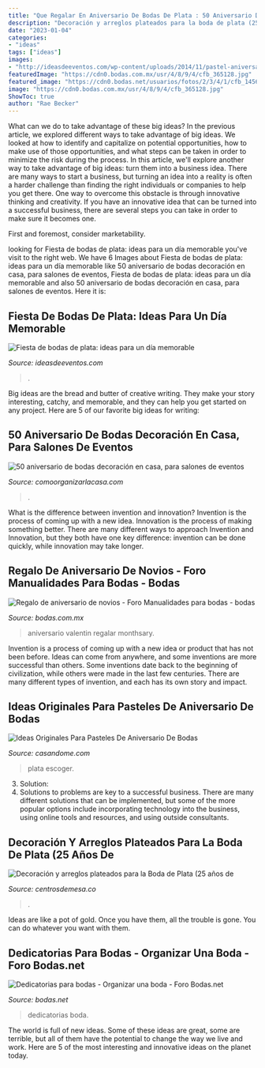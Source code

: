 ```yaml
---
title: "Que Regalar En Aniversario De Bodas De Plata : 50 Aniversario De Bodas Decoración En Casa, Para Salones De Eventos"
description: "Decoración y arreglos plateados para la boda de plata (25 años de"
date: "2023-01-04"
categories:
- "ideas"
tags: ["ideas"]
images:
- "http://ideasdeeventos.com/wp-content/uploads/2014/11/pastel-aniversario-bodas-25-anos.jpg"
featuredImage: "https://cdn0.bodas.com.mx/usr/4/8/9/4/cfb_365128.jpg"
featured_image: "https://cdn0.bodas.net/usuarios/fotos/2/3/4/1/cfb_145668.jpg"
image: "https://cdn0.bodas.com.mx/usr/4/8/9/4/cfb_365128.jpg"
ShowToc: true
author: "Rae Becker"
---
```



What can we do to take advantage of these big ideas?
In the previous article, we explored different ways to take advantage of big ideas. We looked at how to identify and capitalize on potential opportunities, how to make use of those opportunities, and what steps can be taken in order to minimize the risk during the process. In this article, we'll explore another way to take advantage of big ideas: turn them into a business idea.
There are many ways to start a business, but turning an idea into a reality is often a harder challenge than finding the right individuals or companies to help you get there. One way to overcome this obstacle is through innovative thinking and creativity. If you have an innovative idea that can be turned into a successful business, there are several steps you can take in order to make sure it becomes one. 

First and foremost, consider marketability.

	

		
looking for Fiesta de bodas de plata: ideas para un día memorable you've visit to the right web. We have 6 Images about Fiesta de bodas de plata: ideas para un día memorable like 50 aniversario de bodas decoración en casa, para salones de eventos, Fiesta de bodas de plata: ideas para un día memorable and also 50 aniversario de bodas decoración en casa, para salones de eventos. Here it is:
		
    
## Fiesta De Bodas De Plata: Ideas Para Un Día Memorable

<img loading=lazy src="http://ideasdeeventos.com/wp-content/uploads/2014/11/pastel-aniversario-bodas-25-anos.jpg" onerror="this.onerror=null;this.src='https://tse3.mm.bing.net/th?id=OIP.VilFqNmQImYunIH6snuWCwHaKe&amp;pid=15.1';" alt="Fiesta de bodas de plata: ideas para un día memorable">

_Source: ideasdeeventos.com_

>. 

	

Big ideas are the bread and butter of creative writing. They make your story interesting, catchy, and memorable, and they can help you get started on any project. Here are 5 of our favorite big ideas for writing:

    
## 50 Aniversario De Bodas Decoración En Casa, Para Salones De Eventos

<img loading=lazy src="https://comoorganizarlacasa.com/bodas/wp-content/uploads/2018/03/ideas-de-bodas-de-oro-2-683x1024.jpg" onerror="this.onerror=null;this.src='https://tse4.mm.bing.net/th?id=OIP.BzvCialTv6mx5QqLJ6ZaxAHaLG&amp;pid=15.1';" alt="50 aniversario de bodas decoración en casa, para salones de eventos">

_Source: comoorganizarlacasa.com_

>. 

	

What is the difference between invention and innovation?
Invention is the process of coming up with a new idea. Innovation is the process of making something better. There are many different ways to approach Invention and Innovation, but they both have one key difference: invention can be done quickly, while innovation may take longer.

    
## Regalo De Aniversario De Novios - Foro Manualidades Para Bodas - Bodas

<img loading=lazy src="https://cdn0.bodas.com.mx/usr/4/8/9/4/cfb_365128.jpg" onerror="this.onerror=null;this.src='https://tse4.mm.bing.net/th?id=OIP.Btc6ldVAGVKnjkIBVft6fwAAAA&amp;pid=15.1';" alt="Regalo de aniversario de novios - Foro Manualidades para bodas - bodas">

_Source: bodas.com.mx_

>aniversario valentin regalar monthsary. 

	

Invention is a process of coming up with a new idea or product that has not been before. Ideas can come from anywhere, and some inventions are more successful than others. Some inventions date back to the beginning of civilization, while others were made in the last few centuries. There are many different types of invention, and each has its own story and impact.

    
## Ideas Originales Para Pasteles De Aniversario De Bodas

<img loading=lazy src="http://casandome.com/wp-content/uploads/2016/03/pasteles-de-aniversario-de-bodas-2.jpg" onerror="this.onerror=null;this.src='https://tse1.mm.bing.net/th?id=OIP.WCUh_T4GgzwZXjqaP_aDiwHaLH&amp;pid=15.1';" alt="Ideas Originales Para Pasteles De Aniversario De Bodas">

_Source: casandome.com_

>plata escoger. 

	

3. Solution:
3. Solutions to problems are key to a successful business. There are many different solutions that can be implemented, but some of the more popular options include incorporating technology into the business, using online tools and resources, and using outside consultants.

    
## Decoración Y Arreglos Plateados Para La Boda De Plata (25 Años De

<img loading=lazy src="https://centrosdemesa.co/wp-content/uploads/2018/09/plata_2bbd80b58d68be122ec17db3bb890e9ca.jpg" onerror="this.onerror=null;this.src='https://tse3.mm.bing.net/th?id=OIP.9t5v8QCM6qK1RBOz5DSqvAHaJ4&amp;pid=15.1';" alt="Decoración y arreglos plateados para la Boda de Plata (25 años de">

_Source: centrosdemesa.co_

>. 

	

Ideas are like a pot of gold. Once you have them, all the trouble is gone. You can do whatever you want with them.

    
## Dedicatorias Para Bodas - Organizar Una Boda - Foro Bodas.net

<img loading=lazy src="https://cdn0.bodas.net/usuarios/fotos/2/3/4/1/cfb_145668.jpg" onerror="this.onerror=null;this.src='https://tse1.mm.bing.net/th?id=OIP.OJHxMWCelK5uVHot2DjFBQHaHa&amp;pid=15.1';" alt="Dedicatorias para bodas - Organizar una boda - Foro Bodas.net">

_Source: bodas.net_

>dedicatorias boda. 

	

The world is full of new ideas. Some of these ideas are great, some are terrible, but all of them have the potential to change the way we live and work. Here are 5 of the most interesting and innovative ideas on the planet today.

